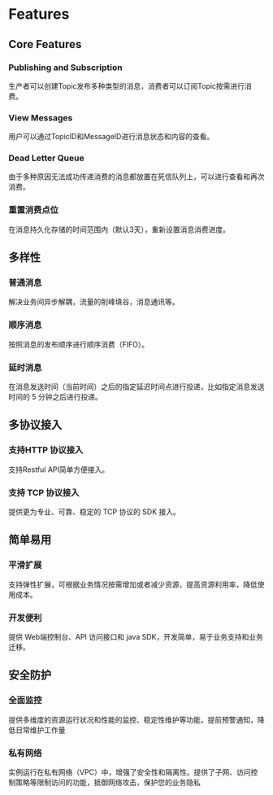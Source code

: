# Features
## Core Features
### Publishing and Subscription
生产者可以创建Topic发布多种类型的消息，消费者可以订阅Topic按需进行消费。

### View Messages
用户可以通过TopicID和MessageID进行消息状态和内容的查看。

### Dead Letter Queue
由于多种原因无法成功传递消费的消息都放置在死信队列上，可以进行查看和再次消费。

### 重置消费点位
在消息持久化存储的时间范围内（默认3天），重新设置消息消费进度。

## 多样性
### 普通消息
解决业务间异步解耦，流量的削峰填谷，消息通讯等。

### 顺序消息
按照消息的发布顺序进行顺序消费（FIFO）。

### 延时消息
在消息发送时间（当前时间）之后的指定延迟时间点进行投递，比如指定消息发送时间的 5 分钟之后进行投递。

## 多协议接入
### 支持HTTP 协议接入
支持Restful API简单方便接入。

### 支持 TCP 协议接入
提供更为专业、可靠、稳定的 TCP 协议的 SDK 接入。

## 简单易用
### 平滑扩展
支持弹性扩展，可根据业务情况按需增加或者减少资源，提高资源利用率，降低使用成本。

### 开发便利
提供 Web端控制台、API 访问接口和 java SDK，开发简单，易于业务支持和业务迁移。

## 安全防护
### 全面监控
提供多维度的资源运行状况和性能的监控、稳定性维护等功能，提前预警通知，降低日常维护工作量

### 私有网络
实例运行在私有网络（VPC）中，增强了安全性和隔离性。提供了子网、访问控制策略等限制访问的功能，抵御网络攻击，保护您的业务隐私
